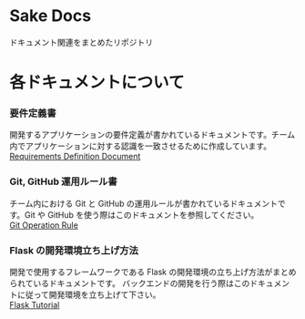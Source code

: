 # Sake Docs
ドキュメント関連をまとめたリポジトリ

# 各ドキュメントについて

### 要件定義書

開発するアプリケーションの要件定義が書かれているドキュメントです。チーム内でアプリケーションに対する認識を一致させるために作成しています。\
[Requirements Definition Document](https://github.com/zemi-team2/docs/blob/main/RequirementsDefinitionDocment.md)

### Git, GitHub 運用ルール書

チーム内における Git と GitHub の運用ルールが書かれているドキュメントです。Git や GitHub を使う際はこのドキュメントを参照してください。\
[Git Operation Rule](https://github.com/zemi-team2/docs/blob/main/GitOperationRule.md)

### Flask の開発環境立ち上げ方法

開発で使用するフレームワークである Flask の開発環境の立ち上げ方法がまとめられているドキュメントです。
バックエンドの開発を行う際はこのドキュメントに従って開発環境を立ち上げて下さい。\
[Flask Tutorial](https://github.com/zemi-team2/docs/blob/main/FlaskTutorial.md)
